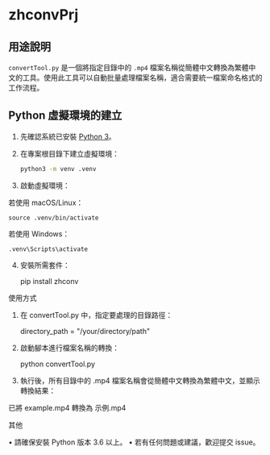 # zhconvPrj

## 用途說明
`convertTool.py` 是一個將指定目錄中的 `.mp4` 檔案名稱從簡體中文轉換為繁體中文的工具。使用此工具可以自動批量處理檔案名稱，適合需要統一檔案命名格式的工作流程。

## Python 虛擬環境的建立

1. 先確認系統已安裝 [Python 3](https://www.python.org/downloads/)。
2. 在專案根目錄下建立虛擬環境：

   ```bash
   python3 -m venv .venv

3. 啟動虛擬環境：

若使用 macOS/Linux：

    source .venv/bin/activate


若使用 Windows：

    .venv\Scripts\activate


4.	安裝所需套件：

    pip install zhconv



使用方式

1.	在 convertTool.py 中，指定要處理的目錄路徑：

    directory_path = "/your/directory/path"


2.	啟動腳本進行檔案名稱的轉換：

    python convertTool.py


3.	執行後，所有目錄中的 .mp4 檔案名稱會從簡體中文轉換為繁體中文，並顯示轉換結果：

已將 example.mp4 轉換為 示例.mp4



其他

•	請確保安裝 Python 版本 3.6 以上。
•	若有任何問題或建議，歡迎提交 issue。


